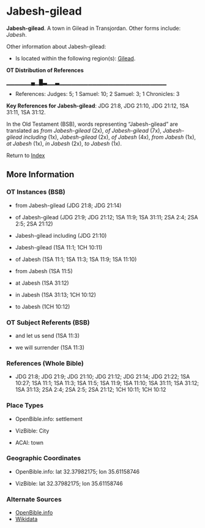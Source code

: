 # Jabesh-gilead
**Jabesh-gilead**. 
A town in Gilead in Transjordan. 
Other forms include: 
*Jabesh*. 




Other information about Jabesh-gilead:


* Is located within the following region(s): 
[Gilead](Gilead.md). 


**OT Distribution of References**

▁▁▁▁▁▁▄▁█▃▁▁▃▁▁▁▁▁▁▁▁▁▁▁▁▁▁▁▁▁▁▁▁▁▁▁▁▁▁
* References: Judges: 5; 1 Samuel: 10; 2 Samuel: 3; 1 Chronicles: 3



**Key References for Jabesh-gilead**: 
JDG 21:8, JDG 21:10, JDG 21:12, 1SA 31:11, 1SA 31:12. 


In the Old Testament (BSB), words representing “Jabesh-gilead” are translated as 
*from Jabesh-gilead* (2x), *of Jabesh-gilead* (7x), *Jabesh-gilead including* (1x), *Jabesh-gilead* (2x), *of Jabesh* (4x), *from Jabesh* (1x), *at Jabesh* (1x), *in Jabesh* (2x), *to Jabesh* (1x). 




Return to [Index](00-Index.md)

## More Information

### OT Instances (BSB)

* from Jabesh-gilead (JDG 21:8; JDG 21:14)

* of Jabesh-gilead (JDG 21:9; JDG 21:12; 1SA 11:9; 1SA 31:11; 2SA 2:4; 2SA 2:5; 2SA 21:12)

* Jabesh-gilead including (JDG 21:10)

* Jabesh-gilead (1SA 11:1; 1CH 10:11)

* of Jabesh (1SA 11:1; 1SA 11:3; 1SA 11:9; 1SA 11:10)

* from Jabesh (1SA 11:5)

* at Jabesh (1SA 31:12)

* in Jabesh (1SA 31:13; 1CH 10:12)

* to Jabesh (1CH 10:12)



### OT Subject Referents (BSB)

* and let us send (1SA 11:3)

* we will surrender (1SA 11:3)



### References (Whole Bible)

* JDG 21:8; JDG 21:9; JDG 21:10; JDG 21:12; JDG 21:14; JDG 21:22; 1SA 10:27; 1SA 11:1; 1SA 11:3; 1SA 11:5; 1SA 11:9; 1SA 11:10; 1SA 31:11; 1SA 31:12; 1SA 31:13; 2SA 2:4; 2SA 2:5; 2SA 21:12; 1CH 10:11; 1CH 10:12


### Place Types

* OpenBible.info: settlement

* VizBible: City

* ACAI: town



### Geographic Coordinates

* OpenBible.info: lat 32.37982175; lon 35.61158746

* VizBible: lat 32.37982175; lon 35.61158746



### Alternate Sources

* [OpenBible.info](https://www.openbible.info/geo/ancient/af92088)
* [Wikidata](http://www.wikidata.org/entity/Q2905361)



